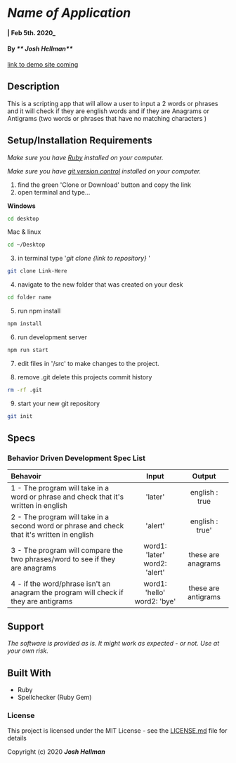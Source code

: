 # _Name of Application_

#### | Feb 5th. 2020_

#### By _** Josh Hellman**_
[link to demo site coming](#)

## Description

This is a scripting app that will allow a user to input a 2 words or phrases and it will check if they are english words and if they are Anagrams or Antigrams (two words or phrases that have no matching characters )


## Setup/Installation Requirements

_Make sure you have [Ruby](https://www.ruby-lang.org/en/documentation/installation) installed on your computer._

_Make sure you have [git version control](https://git-scm.com/downloads) installed on your computer._


1. find the green 'Clone or Download' button and copy the link
2. open terminal and type...

**Windows**
```sh 
cd desktop
```

 Mac & linux 
 ```sh
 cd ~/Desktop
 ```

 3. in terminal type '_git clone {link to repository}_ '

```sh
git clone Link-Here
```

4. navigate to the new folder that was created on your desk
```sh
cd folder name
```

5. run npm install
```sh
npm install
```
6. run development server
```sh
npm run start
```

7. edit files in '/src' to make changes to the project.

8. remove .git delete this projects commit history
```sh
rm -rf .git
```
9. start your new git repository 
```sh
git init
```



## Specs
### Behavior Driven Development Spec List

Behavoir | Input | Output
:---------|:------:|:------:
|1 - The program will take in a word or phrase and check that it's written in english | 'later' | english : true |
|2 - The program will take in a second word or phrase and check that it's written in english| 'alert' | english : true' |
|3 - The program will compare the two phrases/word to see if they are anagrams | word1: 'later' word2: 'alert' | these are anagrams |
|4 - if the word/phrase isn't an anagram the program will check if they are antigrams  | word1: 'hello' word2: 'bye' | these are antigrams |

## Support 

_The software is provided as is. It might work as expected - or not. Use at your own risk._


## Built With

* Ruby 
* Spellchecker (Ruby Gem)


### License

This project is licensed under the MIT License - see the [LICENSE.md](LICENSE.md) file for details

Copyright (c) 2020 **_Josh Hellman_**